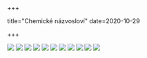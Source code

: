 +++

title="Chemické názvosloví"
date=2020-10-29

+++

![](https://github.com/cervthecoder/github_images/blob/master/IMG_5069.JPG?raw=true)
![](https://github.com/cervthecoder/github_images/blob/master/IMG_5070.JPG?raw=true)
![](https://github.com/cervthecoder/github_images/blob/master/IMG_5071.JPG?raw=true)
![](https://github.com/cervthecoder/github_images/blob/master/IMG_5072.JPG?raw=true)
![](https://github.com/cervthecoder/github_images/blob/master/IMG_5073.JPG?raw=true)
![](https://github.com/cervthecoder/github_images/blob/master/IMG_5074.JPG?raw=true)
![](https://github.com/cervthecoder/github_images/blob/master/IMG_5075.JPG?raw=true)
![](https://github.com/cervthecoder/github_images/blob/master/IMG_5076.JPG?raw=true)
![](https://github.com/cervthecoder/github_images/blob/master/IMG_5077.JPG?raw=true)
![](https://github.com/cervthecoder/github_images/blob/master/IMG_5078.JPG?raw=true)
![](https://github.com/cervthecoder/github_images/blob/master/IMG_5079.JPG?raw=true)


